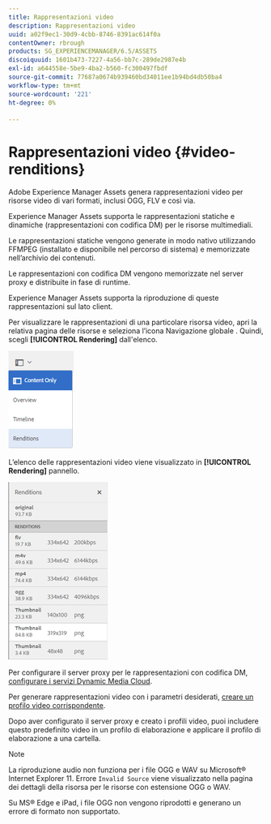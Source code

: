 ```yaml
---
title: Rappresentazioni video
description: Rappresentazioni video
uuid: a02f9ec1-30d9-4cbb-8746-8391ac614f0a
contentOwner: rbrough
products: SG_EXPERIENCEMANAGER/6.5/ASSETS
discoiquuid: 1601b473-7227-4a56-bb7c-289de2987e4b
exl-id: a644558e-5be9-4ba2-b560-fc300497fbdf
source-git-commit: 77687a0674b939460bd34011ee1b94bd4db50ba4
workflow-type: tm+mt
source-wordcount: '221'
ht-degree: 0%

---
```


# Rappresentazioni video {#video-renditions}

Adobe Experience Manager Assets genera rappresentazioni video per risorse video di vari formati, inclusi OGG, FLV e così via.

Experience Manager Assets supporta le rappresentazioni statiche e dinamiche (rappresentazioni con codifica DM) per le risorse multimediali.

Le rappresentazioni statiche vengono generate in modo nativo utilizzando FFMPEG (installato e disponibile nel percorso di sistema) e memorizzate nell’archivio dei contenuti.

Le rappresentazioni con codifica DM vengono memorizzate nel server proxy e distribuite in fase di runtime.

Experience Manager Assets supporta la riproduzione di queste rappresentazioni sul lato client.

Per visualizzare le rappresentazioni di una particolare risorsa video, apri la relativa pagina delle risorse e seleziona l’icona Navigazione globale . Quindi, scegli **[!UICONTROL Rendering]** dall&#39;elenco.

![chlimage_1-478](assets/chlimage_1-478.png)

L’elenco delle rappresentazioni video viene visualizzato in **[!UICONTROL Rendering]** pannello.

![chlimage_1-479](assets/chlimage_1-479.png)

Per configurare il server proxy per le rappresentazioni con codifica DM, [configurare i servizi Dynamic Media Cloud](config-dynamic.md).

Per generare rappresentazioni video con i parametri desiderati, [creare un profilo video corrispondente](video-profiles.md).

Dopo aver configurato il server proxy e creato i profili video, puoi includere questo predefinito video in un profilo di elaborazione e applicare il profilo di elaborazione a una cartella.

>[!NOTE]
>
>La riproduzione audio non funziona per i file OGG e WAV su Microsoft® Internet Explorer 11. Errore `Invalid Source` viene visualizzato nella pagina dei dettagli della risorsa per le risorse con estensione OGG o WAV.
>
>Su MS® Edge e iPad, i file OGG non vengono riprodotti e generano un errore di formato non supportato.
